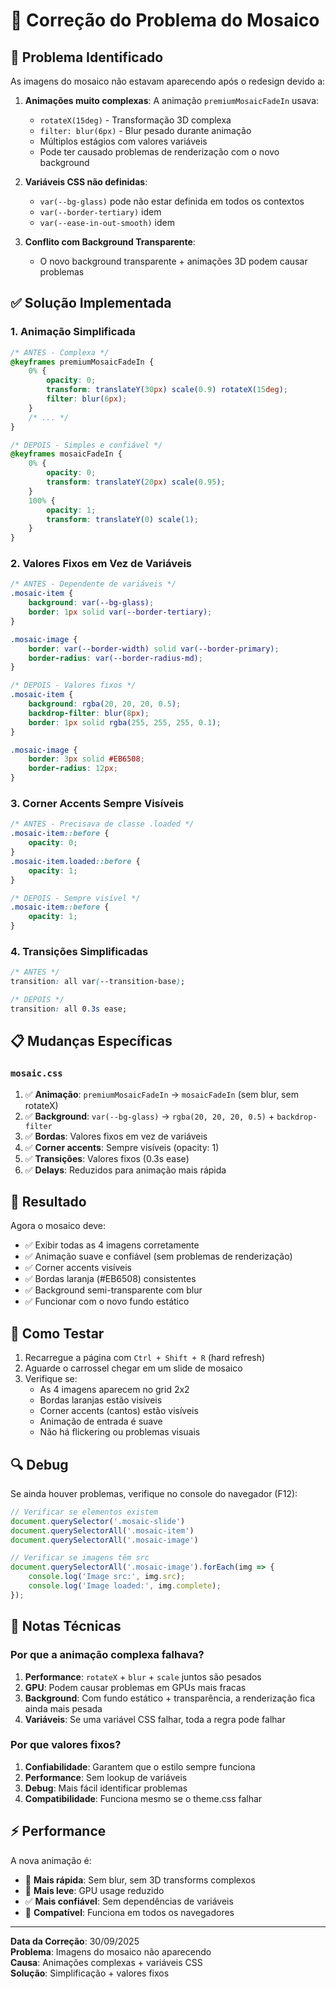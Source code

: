 # 🔧 Correção do Problema do Mosaico

## 🐛 Problema Identificado

As imagens do mosaico não estavam aparecendo após o redesign devido a:

1. **Animações muito complexas**: A animação `premiumMosaicFadeIn` usava:
   - `rotateX(15deg)` - Transformação 3D complexa
   - `filter: blur(6px)` - Blur pesado durante animação
   - Múltiplos estágios com valores variáveis
   - Pode ter causado problemas de renderização com o novo background

2. **Variáveis CSS não definidas**: 
   - `var(--bg-glass)` pode não estar definida em todos os contextos
   - `var(--border-tertiary)` idem
   - `var(--ease-in-out-smooth)` idem

3. **Conflito com Background Transparente**:
   - O novo background transparente + animações 3D podem causar problemas

## ✅ Solução Implementada

### 1. Animação Simplificada
```css
/* ANTES - Complexa */
@keyframes premiumMosaicFadeIn {
    0% {
        opacity: 0;
        transform: translateY(30px) scale(0.9) rotateX(15deg);
        filter: blur(6px);
    }
    /* ... */
}

/* DEPOIS - Simples e confiável */
@keyframes mosaicFadeIn {
    0% {
        opacity: 0;
        transform: translateY(20px) scale(0.95);
    }
    100% {
        opacity: 1;
        transform: translateY(0) scale(1);
    }
}
```

### 2. Valores Fixos em Vez de Variáveis
```css
/* ANTES - Dependente de variáveis */
.mosaic-item {
    background: var(--bg-glass);
    border: 1px solid var(--border-tertiary);
}

.mosaic-image {
    border: var(--border-width) solid var(--border-primary);
    border-radius: var(--border-radius-md);
}

/* DEPOIS - Valores fixos */
.mosaic-item {
    background: rgba(20, 20, 20, 0.5);
    backdrop-filter: blur(8px);
    border: 1px solid rgba(255, 255, 255, 0.1);
}

.mosaic-image {
    border: 3px solid #EB6508;
    border-radius: 12px;
}
```

### 3. Corner Accents Sempre Visíveis
```css
/* ANTES - Precisava de classe .loaded */
.mosaic-item::before {
    opacity: 0;
}
.mosaic-item.loaded::before {
    opacity: 1;
}

/* DEPOIS - Sempre visível */
.mosaic-item::before {
    opacity: 1;
}
```

### 4. Transições Simplificadas
```css
/* ANTES */
transition: all var(--transition-base);

/* DEPOIS */
transition: all 0.3s ease;
```

## 📋 Mudanças Específicas

### `mosaic.css`

1. ✅ **Animação**: `premiumMosaicFadeIn` → `mosaicFadeIn` (sem blur, sem rotateX)
2. ✅ **Background**: `var(--bg-glass)` → `rgba(20, 20, 20, 0.5)` + `backdrop-filter`
3. ✅ **Bordas**: Valores fixos em vez de variáveis
4. ✅ **Corner accents**: Sempre visíveis (opacity: 1)
5. ✅ **Transições**: Valores fixos (0.3s ease)
6. ✅ **Delays**: Reduzidos para animação mais rápida

## 🎯 Resultado

Agora o mosaico deve:
- ✅ Exibir todas as 4 imagens corretamente
- ✅ Animação suave e confiável (sem problemas de renderização)
- ✅ Corner accents visíveis
- ✅ Bordas laranja (#EB6508) consistentes
- ✅ Background semi-transparente com blur
- ✅ Funcionar com o novo fundo estático

## 🧪 Como Testar

1. Recarregue a página com `Ctrl + Shift + R` (hard refresh)
2. Aguarde o carrossel chegar em um slide de mosaico
3. Verifique se:
   - As 4 imagens aparecem no grid 2x2
   - Bordas laranjas estão visíveis
   - Corner accents (cantos) estão visíveis
   - Animação de entrada é suave
   - Não há flickering ou problemas visuais

## 🔍 Debug

Se ainda houver problemas, verifique no console do navegador (F12):

```javascript
// Verificar se elementos existem
document.querySelector('.mosaic-slide')
document.querySelectorAll('.mosaic-item')
document.querySelectorAll('.mosaic-image')

// Verificar se imagens têm src
document.querySelectorAll('.mosaic-image').forEach(img => {
    console.log('Image src:', img.src);
    console.log('Image loaded:', img.complete);
});
```

## 📝 Notas Técnicas

### Por que a animação complexa falhava?

1. **Performance**: `rotateX` + `blur` + `scale` juntos são pesados
2. **GPU**: Podem causar problemas em GPUs mais fracas
3. **Background**: Com fundo estático + transparência, a renderização fica ainda mais pesada
4. **Variáveis**: Se uma variável CSS falhar, toda a regra pode falhar

### Por que valores fixos?

1. **Confiabilidade**: Garantem que o estilo sempre funciona
2. **Performance**: Sem lookup de variáveis
3. **Debug**: Mais fácil identificar problemas
4. **Compatibilidade**: Funciona mesmo se o theme.css falhar

## ⚡ Performance

A nova animação é:
- 🚀 **Mais rápida**: Sem blur, sem 3D transforms complexos
- 💪 **Mais leve**: GPU usage reduzido
- ✅ **Mais confiável**: Sem dependências de variáveis
- 🎯 **Compatível**: Funciona em todos os navegadores

---

**Data da Correção**: 30/09/2025  
**Problema**: Imagens do mosaico não aparecendo  
**Causa**: Animações complexas + variáveis CSS  
**Solução**: Simplificação + valores fixos

